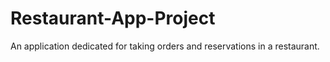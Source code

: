 # Restaurant-App-Project
An application dedicated for taking orders and reservations in a restaurant.
